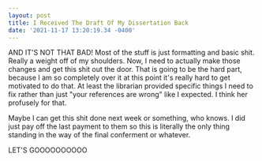 ```yaml
--- 
layout: post 
title: I Received The Draft Of My Dissertation Back 
date: '2021-11-17 13:20:19.34 -0400' 
--- 
```

AND IT'S NOT THAT BAD! Most of the stuff is just formatting and basic shit. Really a weight off of my shoulders. 
Now, I need to actually make those changes and get this shit out the door. That is going to be the hard part, 
because I am so completely over it at this point it's really hard to get motivated to do that. At least the 
librarian provided specific things I need to fix rather than just "your references are wrong" like I expected. I 
think her profusely for that. 

Maybe I can get this shit done next week or something, who knows. I did just pay off the last payment to them so 
this is literally the only thing standing in the way of the final conferment or whatever.

LET'S GOOOOOOOOOO
